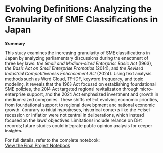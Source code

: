 # Evolving Definitions: Analyzing the Granularity of SME Classifications in Japan
**Summary**

This study examines the increasing granularity of SME classifications in Japan by analyzing parliamentary discussions during the enactment of three key laws: *the Small and Medium-sized Enterprise Basic Act* (1963), *the Basic Act on Small Enterprise Promotion* (2014), and *the Revised Industrial Competitiveness Enhancement Act* (2024). Using text analysis methods such as Word Cloud, TF-IDF, keyword frequency, and topic modeling, it reveals that the 1963 Act focused on establishing foundational SME policies, the 2014 Act targeted regional revitalization through micro-enterprise support, and the 2024 Act emphasized investment and growth in medium-sized companies. These shifts reflect evolving economic priorities, from foundational support to regional development and national economic growth. Contrary to initial hypotheses, historical contexts like the Heisei recession or inflation were not central in deliberations, which instead focused on the laws' objectives. Limitations include reliance on Diet records; future studies could integrate public opinion analysis for deeper insights.

For full details, refer to the complete notebook:  
[View the Final Project Notebook](https://github.com/MitsuyoMurata/Final_Project_ClassificationSME/blob/main/Final_Project.ipynb)
